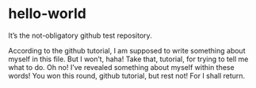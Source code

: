 # hello-world
It’s the not-obligatory github test repository.

According to the github tutorial, I am supposed to write something about myself in this file. But I won’t, haha! Take that, tutorial, for trying to tell me what to do. Oh no! I’ve revealed something about myself within these words! You won this round, github tutorial, but rest not! For I shall return.
